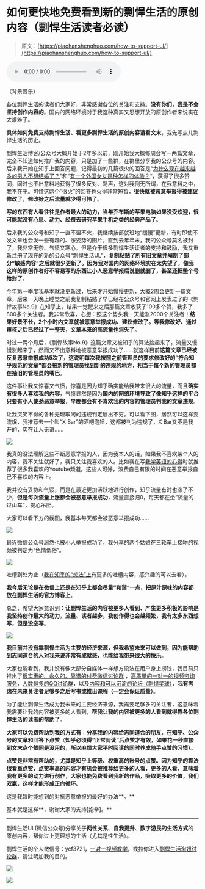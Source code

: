 # 如何更快地免费看到新的剽悍生活的原创内容（剽悍生活读者必读）

> 原文：[https://piaohanshenghuo.com/how-to-support-ul/](https://piaohanshenghuo.com/how-to-support-ul/)

<audio src="https://piaohanshenghuo.com/wp-content/uploads/2020/10/Big-Daddy-Kane-Aint-No-Half-Steppin-Lyrics.mp3" controls="controls"></audio>

（背景音乐）

各位剽悍生活的读者们大家好，非常感谢各位的关注和支持。**没有你们，我是不会坚持创作内容的**。国内的网络环境对于我这种真实又思想开放的原创作者来说实在太艰难了。

**具体如何免费支持剽悍生活、看更多剽悍生活的原创内容请看文末**，我先写点儿剽悍生活的历史。

剽悍生活博客/公众号大概开始于2年多以前，刚开始我大概每周会写一两篇文章，完全不知道如何推广我的内容，只是加了一些群，在群里分享我的公众号的内容。后来我开始在知乎上回答问题，记得最初的几篇很火的回答是“[为什么现在越来越多的男人不想结婚了？](https://www.zhihu.com/question/276648130/answer/625989106)”和“[有一个外国女友是种怎样的体验？](https://www.zhihu.com/question/27428976/answer/656470117)“，获得了很多赞同，同时也不出意料地获得了很多反对、骂声，这对我倒无所谓，在我意料之中，我不在乎。可惜这两个“很火”的回答也火得非常短暂，**很快就被恶意举报得被建议修改了，修改好之后流量就少得可怜了**。

**写的东西有人看往往是作者最大的动力，当年乔布斯的苹果电脑如果没受欢迎，很可能就没有心思、动力、经费去研究苹果手机之类的经典产品了**。

后来我的公众号和知乎一直不温不火，我继续按部就班地“缓慢”更新，有时即使不发文章也会发一些有趣的、涨姿势的图片，直到去年年末，我的公众号莫名被封了，我非常无奈、气愤又寒心。但是介于很多剽悍生活读者的支持和鼓励，我又重新注册了现在的新的公众号“剽悍生活UL”，**复制粘贴了所有旧文章并阉割了部分“敏感内容”之后就很少更新了。因为我对国内的网络环境实在太失望了，像我这样的原创作者好不容易写的东西让小人恶意举报后说删就删了，甚至还把整个号给封了**。

今年第一季度我基本就没更新过，后来才开始慢慢更新，大概2周会更新一篇文章，后来一天晚上睡觉之前我复制粘贴了早已经在公众号和官网上发表过了的《剽悍故事No.9》在知乎上，结果一觉醒来之后那篇文章收获了100多个赞，我多了800多个关注者。我非常欣喜，心想：照这个势头我一天能涨2000个关注者！**结果好景不长，****2****个小时内文章就被恶意举报成功、建议修改了。等我修改好、通过审核之后已经过了一整天，文章本来的高流量也消失了**。

时过一两个月后，《剽悍故事No.9》这篇文章又被知乎的算法捡起来了，流量又慢慢涨起来了，然而又不出意料地被恶意举报成功了……就这样目前**这篇文章已经被反复恶意举报成功****5****次了**，**这说明每次我按照之前管理员的要求修改好的“符合知乎规范的文章”都会被新的管理员找到新的违规的地方，相当于每个新的管理员都在抽旧的管理员的嘴巴**。

这件事让我又惊喜又气愤，惊喜是因为知乎确实能给我带来很大的流量，而且**确实有很多人喜欢我的内容**，气愤显然是因为**国内的网络环境导致了像知乎这样的平台只要有小人使劲恶意举报，早晚都会有不喜欢我的内容的管理员判我的文章违规**。

让我哭笑不得的各种无理取闹的违规判定层出不穷。可以看下图，居然可以这样耍流氓，我推荐去一个叫“X Bar”的酒吧泡妞，这都被判为违规了，X Bar又不是我开的，实在让人无语……

![](img/92676e3a87064c2f0b4ebedb146572a2.png)



我真的没法理解这些不断恶意举报的人，因为我本人的话，如果我不喜欢某个人的内容，我不关注就好了，我只关注我喜欢的人。比如我在写[我学英语的心得](https://piaohanshenghuo.com/how_to_learn_english/)时就推荐了很多我喜欢的Youtube频道。这些人可好，浪费自己有限的时间在恶意举报自己不喜欢的内容上。

我并没有妥协和气馁，而是在最近更加活跃地进行创作，知乎流量有时也涨了不少，**但是每次流量上涨都会被恶意举报成功**，流量直接归0，每天都在坐”流量的过山车”，提心吊胆。

大家可以看下方的截图，我基本每天都会被恶意举报成功……

![](img/b1f6e8c0262f76afbcca098a937afff4.png)



最近微信公众号居然也被小人举报成功了，我分享的两个姑娘在三轮车上接吻的视频被判定为“色情低俗”。

![](img/1f5ecf323329bcf3c3b123338f7ef111.png)



吐槽到处为止（[我在知乎的“想法”上](https://www.zhihu.com/people/piao-han-sheng-huo-36/pins)有更多的吐槽内容，感兴趣的可以去看）。

**我今后无论是在微信上还是在知乎上都会尽量“和谐“一点，把原汁原味的内容都放在剽悍生活的官方博客上**。

总之，希望大家意识到：**让剽悍生活的内容被更多人看到、产生更多积极的影响是我坚持创作最大的动力**，**流量、读者越多，我创作得也会越频繁，我有太多东西想写，但是没空写**。

![](img/9ba38cc30d7147505a0e61a017b8174a.png)



**我目前并没有靠剽悍生活为主要的经济来源，但我希望未来可以做到，因为能帮助到志同道合的人对我来说非常有成就感，也能给我带来很大的快乐**。

大家也能看到，我并没有像大部分自媒体一样想方设法在用户身上捞钱，我目前只推出了[很实惠的、永久的、靠谱的付费微信讨论群](https://piaohanshenghuo.com/ul-group-chat/) ，[高质量的一对一的视频咨询服务](https://piaohanshenghuo.com/1on1_coaching/)，[人数最多的QQ讨论群](https://piaohanshenghuo.com/ul-qq-group/)，以及[内容和可以沉淀的论坛（剽悍星球）](https://piaohanshenghuo.com/ul-planet/)，**我有考虑在未来关注者足够多之后写书或推出课程（一定会保证质量）**。

为了能让剽悍生活成为我未来的主要经济来源，我需要足够多的关注者，这意味着我需要让我的内容被更多的人看到，**帮我让我的内容被更多的人看到就得靠各位剽悍生活的读者的帮助了**。

**大家可以免费帮助到我的方式有**：**分享我的内容给志同道合的朋友**，**在知乎、公众号的文章和回答下点赞**（**知乎必须得“正常阅读”后点赞才有效**，**如果花一秒直接到文末点个赞同是没用的，所以麻烦大家平时阅读的同时养成随手点赞的习惯）**。

**点赞是非常有帮助的，尤其是知乎上等级、权重高的账号的点赞。因为知乎的算法很看重点赞，点赞率高的内容才有机会被推荐给更多的人看，更多的人看，意味着我有更多的动力进行创作，大家也能免费看到我新的作品，吸取更多的价值，我们双赢，这样才能形成正向循环。**

这是我暂时能想到的对抗恶意举报的最好的办法**。**

基本就是这样**，谢谢大家的支持[抱拳]。**

* * *

剽悍生活UL(微信公众号)分享关于**两性关系**、**自我提升**、**数字游民的生活方式**的原创内容，帮你过上更理想的生活（尤其是性生活）。

剽悍生活的个人微信号：ycf3721，[一对一视频教学](https://piaohanshenghuo.com/1on1_coaching/)，或拉你进入[剽悍生活泡妞讨论群](https://piaohanshenghuo.com/ul-wechat-group/)，请注明加我的目的。

![](img/cd21a79bb7339e9feac101b7d8f24243.png)

![](img/48a213915b598d48c51d7cbc5ebeaa6c.png)